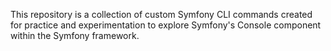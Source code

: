 This repository is a collection of custom Symfony CLI commands created for practice and experimentation to explore Symfony's Console component within the Symfony framework.
